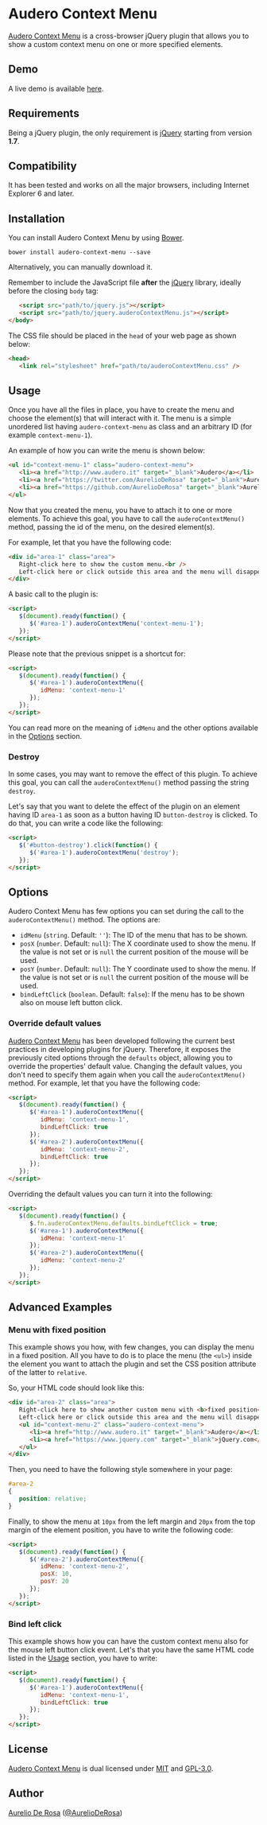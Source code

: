 # Audero Context Menu

[Audero Context Menu](https://github.com/AurelioDeRosa/Audero-Context-Menu) is a cross-browser jQuery plugin that
allows you to show a custom context menu on one or more specified elements.

## Demo

A live demo is available
[here](http://htmlpreview.github.io/?https://github.com/AurelioDeRosa/Audero-Context-Menu/blob/master/demo/index.html).

## Requirements

Being a jQuery plugin, the only requirement is [jQuery](http://www.jquery.com) starting from version **1.7**.

## Compatibility

It has been tested and works on all the major browsers, including Internet Explorer 6 and later.

## Installation

You can install Audero Context Menu by using [Bower](http://bower.io).

```
bower install audero-context-menu --save
```

Alternatively, you can manually download it.

Remember to include the JavaScript file **after** the [jQuery](http://www.jquery.com) library, ideally before the 
closing `body` tag:

```html
   <script src="path/to/jquery.js"></script>
   <script src="path/to/jquery.auderoContextMenu.js"></script>
</body>
```

The CSS file should be placed in the `head` of your web page as shown below:

```html
<head>
   <link rel="stylesheet" href="path/to/auderoContextMenu.css" />
```

## Usage

Once you have all the files in place, you have to create the menu and choose the element(s) that will interact with it.
The menu is a simple unordered list having `audero-context-menu` as class and an arbitrary ID (for example
`context-menu-1`).

An example of how you can write the menu is shown below:

```html
<ul id="context-menu-1" class="audero-context-menu">
   <li><a href="http://www.audero.it" target="_blank">Audero</a></li>
   <li><a href="https://twitter.com/AurelioDeRosa" target="_blank">Aurelio De Rosa on Twitter</a></li>
   <li><a href="https://github.com/AurelioDeRosa" target="_blank">Aurelio De Rosa on GitHub</a></li>
</ul>
```

Now that you created the menu, you have to attach it to one or more elements. To achieve this goal, you have to call
the `auderoContextMenu()` method, passing the id of the menu, on the desired element(s).

For example, let that you have the following code:

```html
<div id="area-1" class="area">
   Right-click here to show the custom menu.<br />
   Left-click here or click outside this area and the menu will disappear.
</div>
```

A basic call to the plugin is:

```html
<script>
   $(document).ready(function() {
      $('#area-1').auderoContextMenu('context-menu-1');
   });
</script>
```

Please note that the previous snippet is a shortcut for:

```html
<script>
   $(document).ready(function() {
      $('#area-1').auderoContextMenu({
         idMenu: 'context-menu-1'
      });
   });
</script>
```

You can read more on the meaning of `idMenu` and the other options available in the [Options](#options) section.

### Destroy

In some cases, you may want to remove the effect of this plugin. To achieve this goal, you can call the
`auderoContextMenu()` method passing the string `destroy`.

Let's say that you want to delete the effect of the plugin on an element having ID `area-1` as soon as a button having
ID `button-destroy` is clicked. To do that, you can write a code like the following:

```html
<script>
   $('#button-destroy').click(function() {
      $('#area-1').auderoContextMenu('destroy');
   });
</script>
```

## Options

Audero Context Menu has few options you can set during the call to the `auderoContextMenu()` method. The options are:

* `idMenu` (`string`. Default: `''`): The ID of the menu that has to be shown.
* `posX` (`number`. Default: `null`): The X coordinate used to show the menu. If the value is not set or is `null`
the current position of the mouse will be used.
* `posY` (`number`. Default: `null`): The Y coordinate used to show the menu. If the value is not set or is `null`
the current position of the mouse will be used.
* `bindLeftClick` (`boolean`. Default: `false`): If the menu has to be shown also on mouse left button click.

### Override default values

[Audero Context Menu](https://github.com/AurelioDeRosa/Audero-Context-Menu) has been developed following the
current best practices in developing plugins for jQuery. Therefore, it exposes the previously cited options through
the `defaults` object, allowing you to override the properties' default value. Changing the default values, you don't
need to specify them again when you call the `auderoContextMenu()` method. For example, let that you have the following
code:

```html
<script>
   $(document).ready(function() {
      $('#area-1').auderoContextMenu({
         idMenu: 'context-menu-1',
         bindLeftClick: true
      });
      $('#area-2').auderoContextMenu({
         idMenu: 'context-menu-2',
         bindLeftClick: true
      });
   });
</script>
```

Overriding the default values you can turn it into the following:

```html
<script>
   $(document).ready(function() {
      $.fn.auderoContextMenu.defaults.bindLeftClick = true;
      $('#area-1').auderoContextMenu({
         idMenu: 'context-menu-1'
      });
      $('#area-2').auderoContextMenu({
         idMenu: 'context-menu-2'
      });
   });
</script>
```

## Advanced Examples

### Menu with fixed position

This example shows you how, with few changes, you can display the menu in a fixed position. All you have to do is
to place the menu (the `<ul>`) inside the element you want to attach the plugin and set the CSS position attribute
of the latter to `relative`.

So, your HTML code should look like this:

```html
<div id="area-2" class="area">
   Right-click here to show another custom menu with <b>fixed position</b>.<br />
   Left-click here or click outside this area and the menu will disappear.
   <ul id="context-menu-2" class="audero-context-menu">
      <li><a href="http://www.audero.it" target="_blank">Audero</a></li>
      <li><a href="https://www.jquery.com" target="_blank">jQuery.com</a></li>
   </ul>
</div>
```

Then, you need to have the following style somewhere in your page:

```css
#area-2
{
   position: relative;
}
```

Finally, to show the menu at `10px` from the left margin and `20px` from the top margin of the element position, you
have to write the following code:

```html
<script>
   $(document).ready(function() {
      $('#area-2').auderoContextMenu({
         idMenu: 'context-menu-2',
         posX: 10,
         posY: 20
      });
   });
</script>
```

### Bind left click

This example shows how you can have the custom context menu also for the mouse left button click event. Let's that
you have the same HTML code listed in the [Usage](#usage) section, you have to write:

```html
<script>
   $(document).ready(function() {
      $('#area-1').auderoContextMenu({
         idMenu: 'context-menu-1',
         bindLeftClick: true
      });
   });
</script>
```

## License

[Audero Context Menu](https://github.com/AurelioDeRosa/Audero-Context-Menu) is dual licensed under
[MIT](http://www.opensource.org/licenses/MIT) and [GPL-3.0](http://opensource.org/licenses/GPL-3.0).

## Author

[Aurelio De Rosa](http://www.audero.it) ([@AurelioDeRosa](https://twitter.com/AurelioDeRosa))